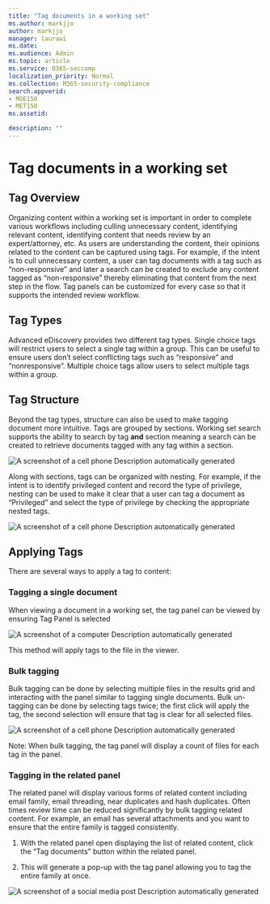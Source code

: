 ```yaml
---
title: "Tag documents in a working set"
ms.author: markjjo
author: markjjo
manager: laurawi
ms.date: 
ms.audience: Admin
ms.topic: article
ms.service: O365-seccomp
localization_priority: Normal
ms.collection: M365-security-compliance 
search.appverid: 
- MOE150
- MET150
ms.assetid: 

description: ""
---
```


# Tag documents in a working set

## Tag Overview

Organizing content within a working set is important in order to complete various workflows including culling unnecessary content, identifying relevant content, identifying content that needs review by an expert/attorney, etc. As users are understanding the content, their opinions related to the content can be captured using tags. For example, if the intent is to cull unnecessary content, a user can tag documents with a tag such as “non-responsive” and later a search can be created to exclude any content tagged as “non-responsive” thereby eliminating that content from the next step in the flow. Tag panels can be customized for every case so that it supports the intended review workflow.

## Tag Types

Advanced eDiscovery provides two different tag types. Single choice tags will restrict users to select a single tag within a group. This can be useful to ensure users don’t select conflicting tags such as “responsive” and “nonresponsive”. Multiple choice tags allow users to select multiple tags within a group.

## Tag Structure

Beyond the tag types, structure can also be used to make tagging document more intuitive. Tags are grouped by sections. Working set search supports the ability to search by tag **and** section meaning a search can be created to retrieve documents tagged with any tag within a section.

![A screenshot of a cell phone
Description automatically generated](../media/Tagtypes.png)

Along with sections, tags can be organized with nesting. For example, if the intent is to identify privileged content and record the type of privilege, nesting can be used to make it clear that a user can tag a document as “Privileged” and select the type of privilege by checking the appropriate nested tags.

![A screenshot of a cell phone
Description automatically generated](../media/Nestingtags.png)

## Applying Tags

There are several ways to apply a tag to content:

### 

### Tagging a single document

When viewing a document in a working set, the tag panel can be viewed by ensuring Tag Panel is selected

![A screenshot of a computer
Description automatically generated](../media/Singledoctag.png)

This method will apply tags to the file in the viewer.

### Bulk tagging

Bulk tagging can be done by selecting multiple files in the results grid and interacting with the panel similar to tagging single documents. Bulk un-tagging can be done by selecting tags twice; the first click will apply the tag, the second selection will ensure that tag is clear for all selected files.

![A screenshot of a cell phone
Description automatically generated](../media/Bulktag.png)

Note: When bulk tagging, the tag panel will display a count of files for each tag in the panel.

### Tagging in the related panel

The related panel will display various forms of related content including email family, email threading, near duplicates and hash duplicates. Often times review time can be reduced significantly by bulk tagging related content. For example, an email has several attachments and you want to ensure that the entire family is tagged consistently.

1.  With the related panel open displaying the list of related content, click the “Tag documents” button within the related panel.

2.  This will generate a pop-up with the tag panel allowing you to tag the entire family at once.

![A screenshot of a social media post
Description automatically generated](../media/Relatedtag.png)
